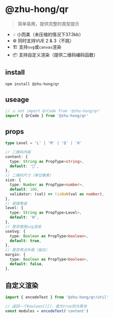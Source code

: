 # @zhu-hong/qr

> 简单易用，提供完整的类型提示

- 💡 小而美（未压缩的情况下37.3kb）
- ⚙️ 同时支持VUE 2 & 3（不挑）
- 🏗 支持`svg`或`canvas`渲染
- 📦 支持自定义渲染（提供二维码编码函数）

## install

```sh
npm install @zhu-hong/qr
```

## useage

```ts
// ⚠️ not import QrCode from '@zhu-hong/qr'
import { QrCode } from '@zhu-hong/qr'
```

## props

```ts
type Level = 'L' | 'M' | 'Q' | 'H'

// 二维码内容
content: {
  type: String as PropType<string>,
  default: '👀',
},
// 二维码尺寸（单位像素）
size: {
  type: Number as PropType<number>,
  default: 100,
  validator: (val) => !isNaN(val as number),
},
// 容错等级
level: {
  type: String as PropType<Level>,
  default: 'H',
},
// 是否使用svg渲染
useSvg: {
  type: Boolean as PropType<boolean>,
  default: true,
},
// 是否带点外框（留白）
margin: {
  type: Boolean as PropType<boolean>,
  default: false,
},
```

## 自定义渲染

```ts
import { encodeText } from '@zhu-hong/qr/util'

// 返回一个boolean[][]，值为true则为黑块
const modules = encodeText('content')
```
